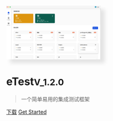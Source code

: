 <img src="./img/home.jpeg" width="50%" style="box-shadow: 10px 10px 10px rgba(0,0,0,0.1)" />

# eTest<small>V_1.2.0</small>

> 一个简单易用的集成测试框架

[下载](https://github.com/alltheblue/docs/releases)
[Get Started](https://alltheblue.github.io/docs/#/application/example)
